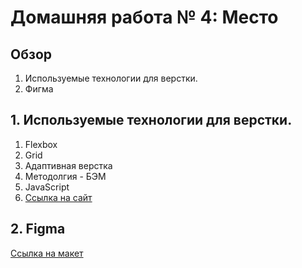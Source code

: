 # Домашняя работа № 4: Место

## Обзор

1. Используемые технологии для верстки.
2. Фигма

## 1. Используемые технологии для верстки.

1. Flexbox
2. Grid
3. Адаптивная верстка
4. Методолгия - БЭМ
5. JavaScript
6. [Ссылка на сайт](https://morphinemeplz.github.io/mesto/)

## 2. Figma

[Ссылка на макет](https://www.figma.com/file/2cn9N9jSkmxD84oJik7xL7/JavaScript.-Sprint-4?node-id=0%3A1)
